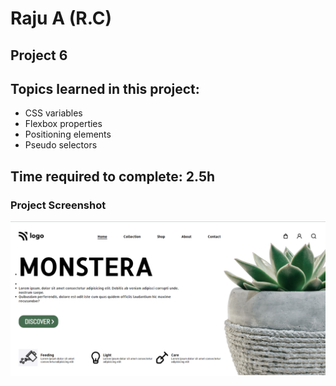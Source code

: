 # Raju A (R.C)

## Project 6

## Topics learned in this project:

- CSS variables
- Flexbox properties
- Positioning elements
- Pseudo selectors

## Time required to complete: 2.5h

### Project Screenshot

![screenshot](/screenshot.png)
